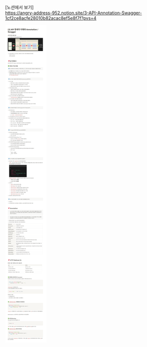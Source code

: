 [노션에서 보기]  
https://angry-address-952.notion.site/3-API-Annotation-Swagger-1cf2ce8acfe28010b82acac8ef5e8f7f?pvs=4

![3주차 요약](./week03-summary.png)
